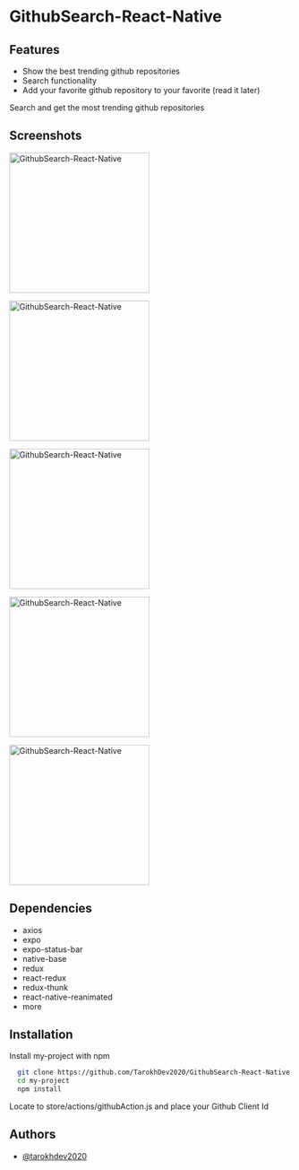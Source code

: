 
# GithubSearch-React-Native

## Features
* Show the best trending github repositories
* Search functionality
* Add your favorite github repository to your favorite (read it later)

Search and get the most trending github repositories

## Screenshots
<a href='Simulator Screen Shot - iPhone 11 - 2021-01-12 at 21 48 16' target='_blank'><img src='https://user-images.githubusercontent.com/72879576/153031027-7eb32fa5-a4bc-49c8-8d68-682fd263cffa.png' border='0' alt='GithubSearch-React-Native' width="250"/></a>

<a href='Simulator Screen Shot - iPhone 11 - 2021-01-13 at 19 17 37' target='_blank'><img src='https://user-images.githubusercontent.com/72879576/153031182-2cbe6a5f-a0ed-400e-9026-44ca4d26d91f.png' alt='GithubSearch-React-Native' width="250"/></a>

<a href='Simulator Screen Shot - iPhone 11 - 2021-01-12 at 21 48 38' target='_blank'><img src='https://user-images.githubusercontent.com/72879576/153031064-c4ba9795-ae7a-4ca1-8d37-eae09603d4b6.png' alt='GithubSearch-React-Native' width="250"/></a>

<a href='Simulator Screen Shot - iPhone 11 - 2021-01-12 at 21 48 43' target='_blank'><img src='https://user-images.githubusercontent.com/72879576/153031082-92f99263-2773-422a-a0b8-0b65abbfdfe8.png' alt='GithubSearch-React-Native' width="250"/></a>

<a href='Simulator Screen Shot - iPhone 11 - 2021-01-12 at 21 48 46' target='_blank'><img src='https://user-images.githubusercontent.com/72879576/153031110-59cbe840-31b4-4ae4-9890-595846557adc.png' alt='GithubSearch-React-Native' width="250"/></a>

## Dependencies

 - axios
 - expo
 - expo-status-bar
 - native-base
 - redux
 - react-redux
 - redux-thunk
 - react-native-reanimated
 - more


## Installation

Install my-project with npm

```bash
  git clone https://github.com/TarokhDev2020/GithubSearch-React-Native.git
  cd my-project
  npm install
```

Locate to store/actions/githubAction.js and place your Github Client Id

## Authors

- [@tarokhdev2020](https://www.github.com/TarokhDev2020)

